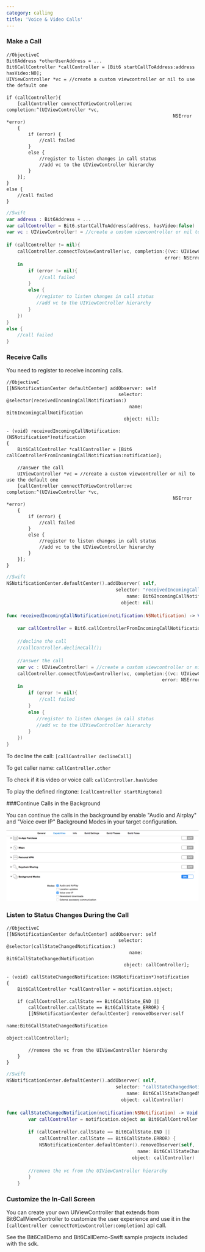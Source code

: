 ```yaml
---
category: calling
title: 'Voice & Video Calls'
---
```


### Make a Call

```objc
//ObjectiveC
Bit6Address *otherUserAddress = ...
Bit6CallController *callController = [Bit6 startCallToAddress:address hasVideo:NO];
UIViewController *vc = //create a custom viewcontroller or nil to use the default one

if (callController){                           
    [callController connectToViewController:vc completion:^(UIViewController *vc, 
    														 NSError *error) 
	{
        if (error) {
            //call failed
        }
        else {
        	//register to listen changes in call status
            //add vc to the UIViewController hierarchy
        }
    }];
}
else {
    //call failed
}
```
```swift
//Swift
var address : Bit6Address = ...
var callController = Bit6.startCallToAddress(address, hasVideo:false)
var vc : UIViewController! = //create a custom viewcontroller or nil to use the default one

if (callController != nil){
    callController.connectToViewController(vc, completion:{(vc: UIViewController!, 
                                                          error: NSError!) 
	in
        if (error != nil){
            //call failed
        }
        else {
	       //register to listen changes in call status
           //add vc to the UIViewController hierarchy
        }
    })
}
else {
    //call failed
}
```

### Receive Calls

You need to register to receive incoming calls.

```objc
//ObjectiveC
[[NSNotificationCenter defaultCenter] addObserver: self
                                         selector: @selector(receivedIncomingCallNotification:) 
                                             name: Bit6IncomingCallNotification 
                                           object: nil];
                                           
- (void) receivedIncomingCallNotification:(NSNotification*)notification
{
    Bit6CallController *callController = [Bit6 callControllerFromIncomingCallNotification:notification];
    
    //answer the call
    UIViewController *vc = //create a custom viewcontroller or nil to use the default one
	[callController connectToViewController:vc completion:^(UIViewController *vc, 
    														 NSError *error) 
	{
        if (error) {
            //call failed
        }
        else {
        	//register to listen changes in call status
            //add vc to the UIViewController hierarchy
        }
    }];
}
```
```swift
//Swift
NSNotificationCenter.defaultCenter().addObserver( self, 
                                        selector: "receivedIncomingCallNotification:", 
                                        	name: Bit6IncomingCallNotification, 
                                          object: nil)
                                          
func receivedIncomingCallNotification(notification:NSNotification) -> Void {
        
    var callController = Bit6.callControllerFromIncomingCallNotification(notification)
    
    //decline the call
    //callController.declineCall();
    
    //answer the call
    var vc : UIViewController! = //create a custom viewcontroller or nil to use the default one
    callController.connectToViewController(vc, completion:{(vc: UIViewController!, 
                                                         error: NSError!) 
	in
        if (error != nil){
            //call failed
        }
        else {
	       //register to listen changes in call status
           //add vc to the UIViewController hierarchy
        }
    })
}
```

To decline the call: `[callController declineCall]`

To get caller name: `callController.other`

To check if it is video or voice call: `callController.hasVideo`

To play the defined ringtone: `[callController startRingtone]`

###Continue Calls in the Background

You can continue the calls in the background by enable "Audio and Airplay" and "Voice over IP" Background Modes in your target configuration.

<img class="shot" src="images/background_calls.png"/>

### Listen to Status Changes During the Call

```objc
//ObjectiveC
[[NSNotificationCenter defaultCenter] addObserver: self
									     selector: @selector(callStateChangedNotification:)
                                             name: Bit6CallStateChangedNotification
                                    	   object: callController];
                                           
- (void) callStateChangedNotification:(NSNotification*)notification
{
    Bit6CallController *callController = notification.object;
    
    if (callController.callState == Bit6CallState_END || 
        callController.callState == Bit6CallState_ERROR) {
        [[NSNotificationCenter defaultCenter] removeObserver:self
        												name:Bit6CallStateChangedNotification
                            						  object:callController];
        
        //remove the vc from the UIViewController hierarchy
    }
}
```
```swift
//Swift
NSNotificationCenter.defaultCenter().addObserver( self, 
                                        selector: "callStateChangedNotification:", 
                                        	name: Bit6CallStateChangedNotification, 
                                          object: callController)

func callStateChangedNotification(notification:NSNotification) -> Void {
        var callController = notification.object as Bit6CallController
        
        if (callController.callState == Bit6CallState.END || 
            callController.callState == Bit6CallState.ERROR) {
            NSNotificationCenter.defaultCenter().removeObserver(self, 
            									name: Bit6CallStateChangedNotification, 
                        					  object: callController)
            
        //remove the vc from the UIViewController hierarchy
        }
    }
```

### Customize the In-Call Screen

You can create your own UIViewController that extends from Bit6CallViewController to customize the user experience and use it in the `[callController connectToViewController:completion]` api call.

See the Bit6CallDemo and Bit6CallDemo-Swift sample projects included with the sdk.
